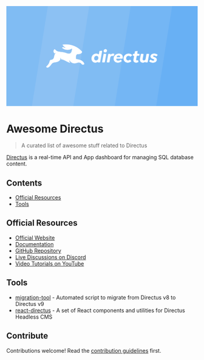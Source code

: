 ![Directus Logo](media/directus.png)

# Awesome Directus

> A curated list of awesome stuff related to Directus

[Directus](https://directus.io/) is a real-time API and App dashboard for managing SQL database content.

## Contents

- [Official Resources](#official-resources)
- [Tools](#tools)


## Official Resources

- [Official Website](https://directus.io/)
- [Documentation](https://docs.directus.io/getting-started/introduction/)
- [GitHub Repository](https://github.com/directus/directus)
- [Live Discussions on Discord](https://directus.chat/)
- [Video Tutorials on YouTube](https://www.youtube.com/c/DirectusVideos/featured)


## Tools

- [migration-tool](https://github.com/directus-community/migration-tool) - Automated script to migrate from Directus v8 to Directus v9 
- [react-directus](https://github.com/gremo/react-directus) - A set of React components and utilities for Directus Headless CMS


## Contribute

Contributions welcome! Read the [contribution guidelines](contributing.md) first.
